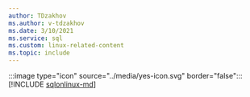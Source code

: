 ```yaml
---
author: TDzakhov
ms.author: v-tdzakhov
ms.date: 3/10/2021
ms.service: sql
ms.custom: linux-related-content
ms.topic: include
---
```


:::image type="icon" source="../media/yes-icon.svg" border="false"::: [!INCLUDE [sqlonlinux-md](../sqlonlinux-md.md)]
